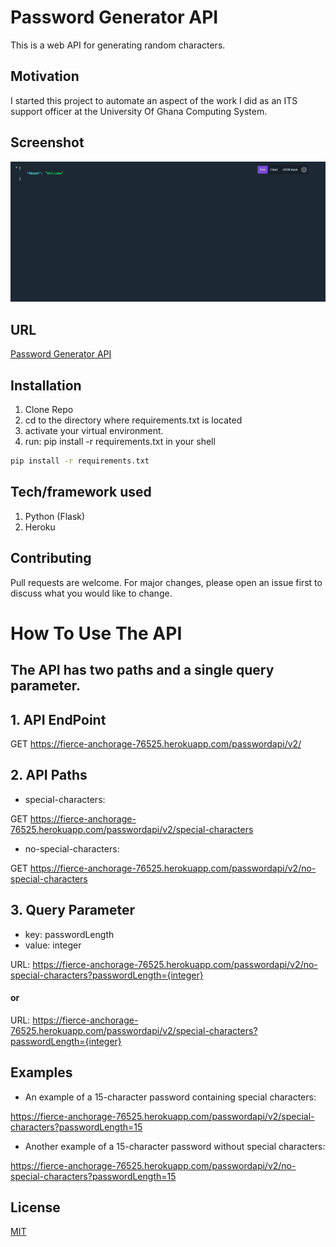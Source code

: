 # Password Generator API

This is a web API for generating random characters.

## Motivation

I started this project to automate an aspect of the work I did as an ITS support officer at the University Of Ghana Computing System.

## Screenshot

[![Password Generator API](imgs/api.PNG "Password Generator API")]()

## URL

[Password Generator API](https://fierce-anchorage-76525.herokuapp.com)

## Installation

1. Clone Repo
2. cd to the directory where requirements.txt is located
3. activate your virtual environment.
4. run: pip install -r requirements.txt in your shell

```bash
pip install -r requirements.txt
```

## Tech/framework used

1. Python (Flask)
2. Heroku

## Contributing

Pull requests are welcome. For major changes, please open an issue first to discuss what you would like to change.

# How To Use The API

## The API has two paths and a single query parameter.

## 1. API EndPoint

GET
https://fierce-anchorage-76525.herokuapp.com/passwordapi/v2/

## 2. API Paths

- special-characters:

GET
https://fierce-anchorage-76525.herokuapp.com/passwordapi/v2/special-characters

- no-special-characters:

GET
https://fierce-anchorage-76525.herokuapp.com/passwordapi/v2/no-special-characters

## 3. Query Parameter

- key: passwordLength
- value: integer

URL:
https://fierce-anchorage-76525.herokuapp.com/passwordapi/v2/no-special-characters?passwordLength={integer}

#### or

URL:
https://fierce-anchorage-76525.herokuapp.com/passwordapi/v2/special-characters?passwordLength={integer}

## Examples

- An example of a 15-character password containing special characters:

https://fierce-anchorage-76525.herokuapp.com/passwordapi/v2/special-characters?passwordLength=15

- Another example of a 15-character password without special characters:

https://fierce-anchorage-76525.herokuapp.com/passwordapi/v2/no-special-characters?passwordLength=15

## License

[MIT](https://choosealicense.com/licenses/mit/)
